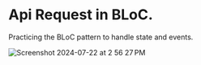 # Api Request in BLoC.
Practicing the BLoC pattern to handle state and events.

![Screenshot 2024-07-22 at 2 56 27 PM](https://github.com/user-attachments/assets/9f180e3b-1fbd-4b87-860a-daae353ceabf)
